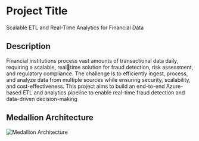 # Project Title
Scalable ETL and Real-Time Analytics for Financial Data
## Description
Financial institutions process vast amounts of transactional data daily, requiring a scalable, realtime solution for fraud detection, risk assessment, and regulatory compliance. The challenge is to 
efficiently ingest, process, and analyze data from multiple sources while ensuring security, 
scalability, and cost-effectiveness. This project aims to build an end-to-end Azure-based ETL and 
analytics pipeline to enable real-time fraud detection and data-driven decision-making
## Medallion Architecture
![Medallion Architecture](BFSI_ETLpipeline/Architecture.png)
